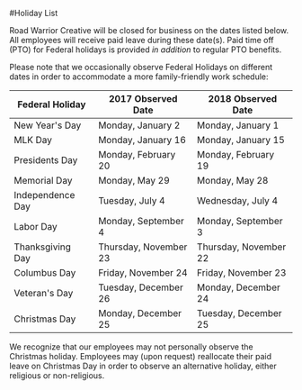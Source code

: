 #Holiday List

Road Warrior Creative will be closed for business on the dates listed below. All employees will receive paid leave during these date(s). Paid time off (PTO) for Federal holidays is provided _in addition_ to regular PTO benefits.

Please note that we occasionally observe Federal Holidays on different dates in order to accommodate a more family-friendly work schedule:

Federal Holiday | 2017 Observed Date | 2018 Observed Date
------------ | ------------- | -------------
New Year's Day | Monday, January 2 | Monday, January 1
MLK Day | Monday, January 16 | Monday, January 15
Presidents Day| Monday, February 20 | Monday, February 19
Memorial Day | Monday, May 29 | Monday, May 28
Independence Day | Tuesday, July 4 | Wednesday, July 4
Labor Day | Monday, September 4 | Monday, September 3
Thanksgiving Day | Thursday, November 23 | Thursday, November 22
Columbus Day | Friday, November 24 | Friday, November 23
Veteran's Day | Tuesday, December 26 | Monday, December 24
Christmas Day | Monday, December 25 | Tuesday, December 25

We recognize that our employees may not personally observe the Christmas holiday. Employees may (upon request) reallocate their paid leave on Christmas Day in order to observe an alternative holiday, either religious or non-religious. 